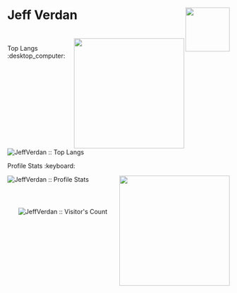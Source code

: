 # Jeff Verdan <img align="right" src="https://media2.giphy.com/media/SqeaJvuHTby1fW2wdL/giphy.gif?cid=790b76113544bfb9c477b76f2984738457402d082254af99&rid=giphy.gif&ct=s" width="100"/>

<br>
<img align="right" src="https://media0.giphy.com/media/ksE9feSa2b4V2GYwY4/giphy.gif?cid=790b761139a55103ab94d65249aae2423ea8f7ac36b31178&rid=giphy.gif&ct=ts" width="250"/>


<p align="">Top Langs :desktop_computer:</p>
<img src="https://github-readme-stats.vercel.app/api/top-langs/?username=jeffverdan&theme=tokyonight&layout=compact" alt="JeffVerdan :: Top Langs"  />

<p align="">Profile Stats :keyboard:</p>
<div><img src="https://github-readme-stats.vercel.app/api?username=jeffverdan&show_icons=true&theme=tokyonight" alt="JeffVerdan :: Profile Stats" /><img align="right" src="https://media0.giphy.com/media/ksE9feSa2b4V2GYwY4/giphy.gif?cid=790b761139a55103ab94d65249aae2423ea8f7ac36b31178&rid=giphy.gif&ct=ts" width="250"/></div>
<br>

#
<p align="center"><img src="https://profile-counter.glitch.me/jeffverdan/count.svg" alt="JeffVerdan :: Visitor's Count" /></p>
